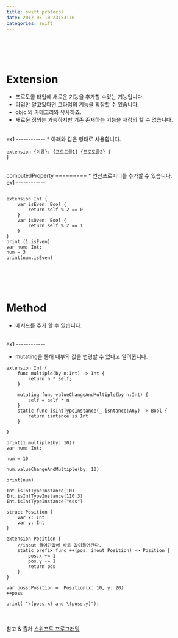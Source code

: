 ```yaml
---
title: swift protocol
date: 2017-05-10 23:53:16
categories: swift
---
```


<br><br>
Extension
====================

* 프로토콜 타입에 새로운 기능을 추가할 수있는 기능입니다.
* 타입만 알고있다면 그타입의 기능을 확장할 수 있습니다.
* objc 의 카테고리와 유사하죠.
* 새로운 정의는 가능하지만 기존 존재하는 기능을 재정의 할 수 없습니다.


<br>
ex1
------------
* 아래와 같은 형태로 사용합니다.
 
~~~
extension {이름}: {프로토콜1} {프로토콜2} {
}
~~~

<br>
computedProperty
=========
* 연산프로퍼티를 추가할 수 있습니다.	

<br>
ex1
------------

~~~

extension Int {
    var isEven: Bool {
        return self % 2 == 0
    }
    var isOven: Bool {
        return self % 2 == 1
    }
}
print (1.isEven)
var num: Int;
num = 3
print(num.isEven)
~~~

<br><br>
Method
================
* 메서드를 추가 할 수 있습니다.

<br>
ex1
------------

* mutating을 통해 내부의 값을 변경할 수 있다고 알려줍니다.

~~~
extension Int {
    func multiple(by n:Int) -> Int {
        return n * self;
    }
    
    mutating func valueChangeAndMultiple(by n:Int) {
        self = self * n
    }
    static func isIntTypeInstance(_ isntance:Any) -> Bool {
        return isntance is Int
    }
    
}

print(1.multiple(by: 10))
var num: Int;

num = 10

num.valueChangeAndMultiple(by: 10)

print(num)

Int.isIntTypeInstance(10)
Int.isIntTypeInstance(110.3)
Int.isIntTypeInstance("sss")

struct Position {
    var x: Int
    var y: Int
}

extension Position {
    //inout 들어간값에 바로 값이들어간다.
    static prefix func ++(pos: inout Position) -> Position {
        pos.x += 1
        pos.y += 1
        return pos
    }
}

var poss:Position =  Position(x: 10, y: 20)
++poss

print( "\(poss.x) and \(poss.y)");
~~~



<br><br>
참고 & 출처 [스위프트 프로그래밍](http://http://www.hanbit.co.kr/media/books/book_view.html?p_code=B5682208459)